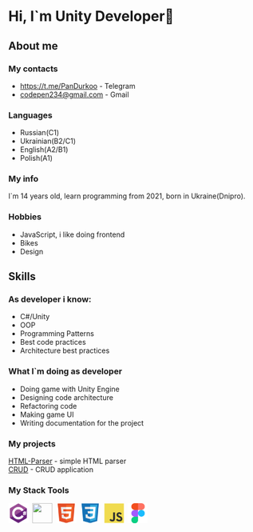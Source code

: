 # Hi, I`m Unity Developer👋 

## About me 

### My contacts  

- https://t.me/PanDurkoo - Telegram
- codepen234@gmail.com - Gmail

### Languages 

- Russian(C1) 
- Ukrainian(B2/C1)
- English(A2/B1)
- Polish(A1)

### My info 

I`m 14 years old, learn programming from 2021, born in Ukraine(Dnipro).

### Hobbies

- JavaScript, i like doing frontend 
- Bikes 
- Design

## Skills 

### As developer i know: 

- C#/Unity
- OOP
- Programming Patterns
- Best code practices 
- Architecture best practices 

### What I`m doing as developer 

- Doing game with Unity Engine
- Designing code architecture 
- Refactoring code 
- Making game UI 
- Writing documentation for the project 

### My projects 

[HTML-Parser](https://github.com/PanDurko/HTML-Parser) - simple HTML parser  
[CRUD](https://github.com/PanDurko/CRUD) - CRUD application 

### My Stack Tools  

<div>
  <img src="https://github.com/devicons/devicon/blob/master/icons/csharp/csharp-original.svg" width="40" height="40"/>&nbsp;
  <img src="https://github.com/devicons/devicon/blob/master/icons/unity/unity-original.svg" width="40" height="40"/>&nbsp;
  <img src="https://github.com/devicons/devicon/blob/master/icons/html5/html5-original.svg" width="40" height="40"/>&nbsp;
  <img src="https://github.com/devicons/devicon/blob/master/icons/css3/css3-original.svg" width="40" height="40"/>&nbsp;
  <img src="https://github.com/devicons/devicon/blob/master/icons/javascript/javascript-original.svg" width="40" height="40"/>&nbsp;
  <img src="https://github.com/devicons/devicon/blob/master/icons/figma/figma-original.svg" width="40" height="40"/>&nbsp;
</div>
